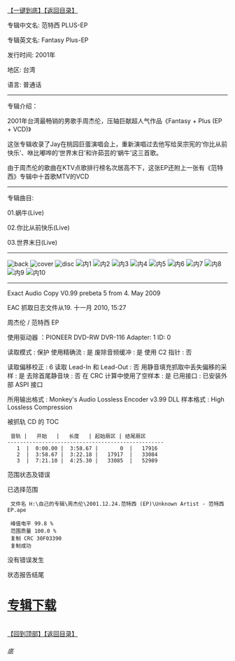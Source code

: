 [【一键到底】](#底)[【返回目录】](/README.md)

专辑中文名: 范特西 PLUS-EP

专辑英文名: Fantasy Plus-EP

发行时间: 2001年

地区: 台湾

语言: 普通话

------------
专辑介绍：

2001年台湾最畅销的男歌手周杰伦，压轴巨献超人气作品《Fantasy + Plus (EP + VCD)》 

这张专辑收录了Jay在桃园巨蛋演唱会上，重新演唱过去他写给吴宗宪的‘你比从前快乐’、咻比嘟哗的‘世界末日’和许茹芸的‘蜗牛’这三首歌。

由于周杰伦的歌曲在KTV点歌排行榜名次居高不下，这张EP还附上一张有《范特西》专辑中十首歌MTV的VCD

------------
专辑曲目: 

01.蜗牛(Live)

02.你比从前快乐(Live)

03.世界末日(Live) 

------------
![back](https://image.acg.lol/file/2025/10/03/backb149015afeb853cc.jpg)
![cover](https://image.acg.lol/file/2025/10/03/covercdce91352e2396fb.jpg)
![disc](https://image.acg.lol/file/2025/10/03/discdf15c09b491e5633.jpg)
![内1](https://image.acg.lol/file/2025/10/03/156aef35db8cbd0cd.jpg)
![内2](https://image.acg.lol/file/2025/10/03/21b4655858b464301.jpg)
![内3](https://image.acg.lol/file/2025/10/03/3dc361c9662b83db1.jpg)
![内4](https://image.acg.lol/file/2025/10/03/476899e04c5a01528.jpg)
![内5](https://image.acg.lol/file/2025/10/03/517fce091ab008192.jpg)
![内6](https://image.acg.lol/file/2025/10/03/6ff28dec9db4efcbb.jpg)
![内7](https://image.acg.lol/file/2025/10/03/722ca37336ecea75c.jpg)
![内8](https://image.acg.lol/file/2025/10/03/839f99d4f76bd4184.jpg)
![内9](https://image.acg.lol/file/2025/10/03/9de63b04042ab8ea4.jpg)
![内10](https://image.acg.lol/file/2025/10/03/105c00070c719eb55a.jpg)

------------
Exact Audio Copy V0.99 prebeta 5 from 4. May 2009

EAC 抓取日志文件从19. 十一月 2010, 15:27

周杰伦 / 范特西 EP

使用驱动器  ：PIONEER DVD-RW  DVR-116   Adapter: 1  ID: 0

读取模式     : 保护
使用精确流   : 是
废除音频缓冲 : 是
使用 C2 指针 : 否

读取偏移校正                   : 6
读取 Lead-In 和 Lead-Out       : 否
用静音填充抓取中丢失偏移的采样 : 是
去除首尾静音块                 : 否
在 CRC 计算中使用了空样本      : 是
已用接口                       : 已安装外部 ASPI 接口

所用输出格式 : Monkey's Audio Lossless Encoder v3.99 DLL
样本格式     : High Lossless Compression


被抓轨 CD 的 TOC

     音轨 |   开始   |   长度   | 起始扇区 | 结尾扇区 
    --------------------------------------------------
       1  |  0:00.00 |  3:58.67 |       0  |   17916  
       2  |  3:58.67 |  3:22.18 |   17917  |   33084  
       3  |  7:21.10 |  4:25.30 |   33085  |   52989  


范围状态及错误

已选择范围

     文件名 H:\自己的专辑\周杰伦\2001.12.24.范特西 (EP)\Unknown Artist - 范特西 EP.ape

     峰值电平 99.8 %
     范围质量 100.0 %
     复制 CRC 30F03390
     复制成功

没有错误发生

状态报告结尾

# [专辑下载]( https://474b.com/file/25713053-438118218)
<br>[【回到顶部】](#readme)[【返回目录】](/README.md)
###### 底
